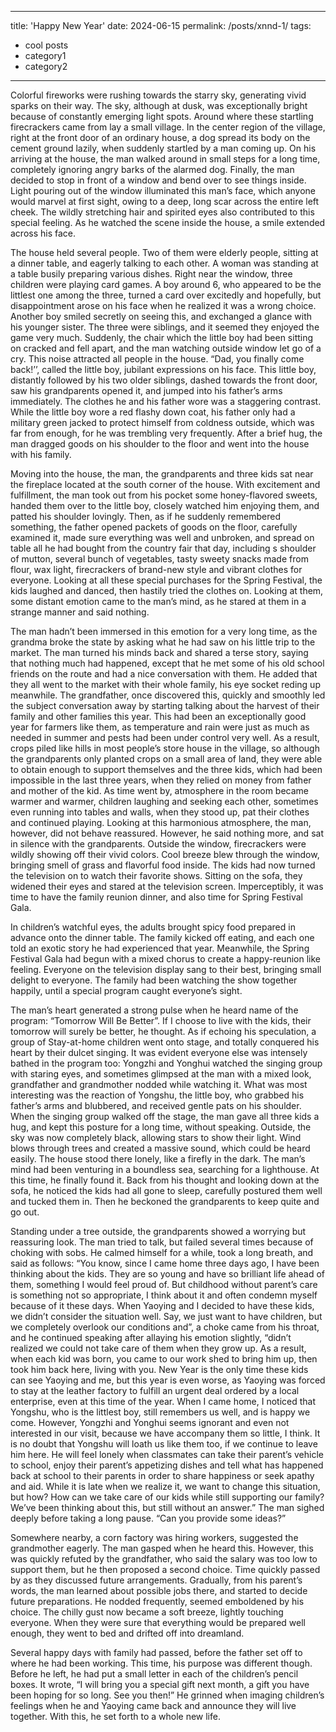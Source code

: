 
---
title: 'Happy New Year'
date: 2024-06-15
permalink: /posts/xnnd-1/
tags:
  - cool posts
  - category1
  - category2
---


Colorful fireworks were rushing towards the starry sky, generating vivid sparks on their way. The sky, although at dusk, was exceptionally bright because of constantly emerging light spots. Around where these startling firecrackers came from lay a small village. In the center region of the village, right at the front door of an ordinary house, a dog spread its body on the cement ground lazily, when suddenly startled by a man coming up. On his arriving at the house, the man walked around in small steps for a long time, completely ignoring angry barks of the alarmed dog. Finally, the man decided to stop in front of a window and bend over to see things inside. Light pouring out of the window illuminated this man’s face, which anyone would marvel at first sight, owing to a deep, long scar across the entire left cheek. The wildly stretching hair and spirited eyes also contributed to this special feeling. As he watched the scene inside the house, a smile extended across his face.

The house held several people. Two of them were elderly people, sitting at a dinner table, and eagerly talking to each other. A woman was standing at a table busily preparing various dishes. Right near the window, three children were playing card games. A boy around 6, who appeared to be the littlest one among the three, turned a card over excitedly and hopefully, but disappointment arose on his face when he realized it was a wrong choice. Another boy smiled secretly on seeing this, and exchanged a glance with his younger sister. The three were siblings, and it seemed they enjoyed the game very much. Suddenly, the chair which the little boy had been sitting on cracked and fell apart, and the man watching outside window let go of a cry. This noise attracted all people in the house. “Dad, you finally come back!’’, called the little boy, jubilant expressions on his face. This little boy, distantly followed by his two older siblings, dashed towards the front door, saw his grandparents opened it, and jumped into his father’s arms immediately. The clothes he and his father wore was a staggering contrast. While the little boy wore a red flashy down coat, his father only had a military green jacked to protect himself from coldness outside, which was far from enough, for he was trembling very frequently. After a brief hug, the man dragged goods on his shoulder to the floor and went into the house with his family.

Moving into the house, the man, the grandparents and three kids sat near the fireplace located at the south corner of the house. With excitement and fulfillment, the man took out from his pocket some honey-flavored sweets, handed them over to the little boy, closely watched him enjoying them, and patted his shoulder lovingly. Then, as if he suddenly remembered something, the father opened packets of goods on the floor, carefully examined it, made sure everything was well and unbroken, and spread on table all he had bought from the country fair that day, including s shoulder of mutton, several bunch of vegetables, tasty sweety snacks made from flour, wax light, firecrackers of brand-new style and vibrant clothes for everyone. Looking at all these special purchases for the Spring Festival, the kids laughed and danced, then hastily tried the clothes on. Looking at them, some distant emotion came to the man’s mind, as he stared at them in a strange manner and said nothing.

The man hadn’t been immersed in this emotion for a very long time, as the grandma broke the state by asking what he had saw on his little trip to the market. The man turned his minds back and shared a terse story, saying that nothing much had happened, except that he met some of his old school friends on the route and had a nice conversation with them. He added that they all went to the market with their whole family, his eye socket reding up meanwhile. The grandfather, once discovered this, quickly and smoothly led the subject conversation away by starting talking about the harvest of their family and other families this year. This had been an exceptionally good year for farmers like them, as temperature and rain were just as much as needed in summer and pests had been under control very well. As a result, crops piled like hills in most people’s store house in the village, so although the grandparents only planted crops on a small area of land, they were able to obtain enough to support themselves and the three kids, which had been impossible in the last three years, when they relied on money from father and mother of the kid. As time went by, atmosphere in the room became warmer and warmer, children laughing and seeking each other, sometimes even running into tables and walls, when they stood up, pat their clothes and continued playing. Looking at this harmonious atmosphere, the man, however, did not behave reassured. However, he said nothing more, and sat in silence with the grandparents. Outside the window, firecrackers were wildly showing off their vivid colors. Cool breeze blew through the window, bringing smell of grass and flavorful food inside. The kids had now turned the television on to watch their favorite shows. Sitting on the sofa, they widened their eyes and stared at the television screen. Imperceptibly, it was time to have the family reunion dinner, and also time for Spring Festival Gala.

In children’s watchful eyes, the adults brought spicy food prepared in advance onto the dinner table. The family kicked off eating, and each one told an exotic story he had experienced that year. Meanwhile, the Spring Festival Gala had begun with a mixed chorus to create a happy-reunion like feeling. Everyone on the television display sang to their best, bringing small delight to everyone. The family had been watching the show together happily, until a special program caught everyone’s sight. 

The man’s heart generated a strong pulse when he heard name of the program: “Tomorrow Will Be Better”. If I choose to live with the kids, their tomorrow will surely be better, he thought. As if echoing his speculation, a group of Stay-at-home children went onto stage, and totally conquered his heart by their dulcet singing. It was evident everyone else was intensely bathed in the program too: Yongzhi and Yonghui watched the singing group with staring eyes, and sometimes glimpsed at the man with a mixed look, grandfather and grandmother nodded while watching it. What was most interesting was the reaction of Yongshu, the little boy, who grabbed his father’s arms and blubbered, and received gentle pats on his shoulder. When the singing group walked off the stage, the man gave all three kids a hug, and kept this posture for a long time, without speaking. Outside, the sky was now completely black, allowing stars to show their light. Wind blows through trees and created a massive sound, which could be heard easily. The house stood there lonely, like a firefly in the dark. The man’s mind had been venturing in a boundless sea, searching for a lighthouse. At this time, he finally found it. Back from his thought and looking down at the sofa, he noticed the kids had all gone to sleep, carefully postured them well and tucked them in. Then he beckoned the grandparents to keep quite and go out. 

Standing under a tree outside, the grandparents showed a worrying but reassuring look. The man tried to talk, but failed several times because of choking with sobs. He calmed himself for a while, took a long breath, and said as follows: “You know, since I came home three days ago, I have been thinking about the kids. They are so young and have so brilliant life ahead of them, something I would feel proud of. But childhood without parent’s care is something not so appropriate, I think about it and often condemn myself because of it these days. When Yaoying and I decided to have these kids, we didn’t consider the situation well. Say, we just want to have children, but we completely overlook our conditions and”, a choke came from his throat, and he continued speaking after allaying his emotion slightly, “didn’t realized we could not take care of them when they grow up. As a result, when each kid was born, you came to our work shed to bring him up, then took him back here, living with you. New Year is the only time these kids can see Yaoying and me, but this year is even worse, as Yaoying was forced to stay at the leather factory to fulfill an urgent deal ordered by a local enterprise, even at this time of the year. When I came home, I noticed that Yongshu, who is the littlest boy, still remembers us well, and is happy we come. However, Yongzhi and Yonghui seems ignorant and even not interested in our visit, because we have accompany them so little, I think. It is no doubt that Yongshu will loath us like them too, if we continue to leave him here. He will feel lonely when classmates can take their parent’s vehicle to school, enjoy their parent’s appetizing dishes and tell what has happened back at school to their parents in order to share happiness or seek apathy and aid. While it is late when we realize it, we want to change this situation, but how? How can we take care of our kids while still supporting our family? We’ve been thinking about this, but still without an answer.” The man sighed deeply before taking a long pause. “Can you provide some ideas?”

Somewhere nearby, a corn factory was hiring workers, suggested the grandmother eagerly. The man gasped when he heard this. However, this was quickly refuted by the grandfather, who said the salary was too low to support them, but he then proposed a second choice. Time quickly passed by as they discussed future arrangements. Gradually, from his parent’s words, the man learned about possible jobs there, and started to decide future preparations. He nodded frequently, seemed emboldened by his choice. The chilly gust now became a soft breeze, lightly touching everyone. When they were sure that everything would be prepared well enough, they went to bed and drifted off into dreamland.

Several happy days with family had passed, before the father set off to where he had been working. This time, his purpose was different though. Before he left, he had put a small letter in each of the children’s pencil boxes. It wrote, “I will bring you a special gift next month, a gift you have been hoping for so long. See you then!” He grinned when imaging children’s feelings when he and Yaoying came back and announce they will live together. With this, he set forth to a whole new life.
